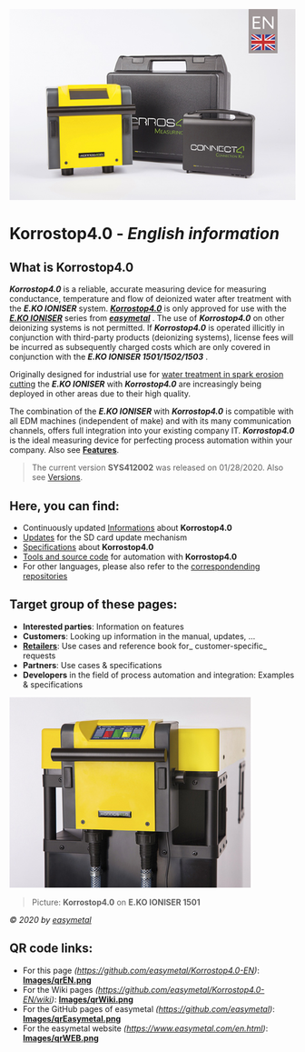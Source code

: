 ![Picture](Images/Korrostop4.0en.jpg)

# **Korrostop4.0** - _English information_

## What  is **Korrostop4.0**

_**Korrostop4.0**_ is a reliable, accurate measuring device for measuring conductance, temperature and flow of deionized water after treatment with the _**E.KO IONISER**_ system. [_**Korrostop4.0**_]( https://www.easymetal.com/en/products/korrostop-40/korrostop-40.html) is only approved for use with the [_**E.KO IONISER**_](https://www.easymetal.com/en/products/eko-ioniser/areas-of-application.html) series from [_**easymetal**_](https://www.easymetal.com/en.html) . The use of  _**Korrostop4.0**_ on other deionizing systems is not permitted.  If _**Korrostop4.0**_ is operated illicitly in conjunction with third-party products (deionizing systems), license fees will be incurred as subsequently charged costs which are only covered in conjunction with the _**E.KO IONISER 1501/1502/1503**_ .

Originally designed for industrial use for [water treatment in spark erosion cutting](https://www.easymetal.com/en/custom-solutions/edm/use-in-the-edm-area.html) the  _**E.KO IONISER**_ with _**Korrostop4.0**_ are increasingly being deployed in other areas due to their high quality.

The combination of the _**E.KO IONISER**_ with _**Korrostop4.0**_ is compatible with all EDM machines (independent of make) and with its many communication channels, offers full integration into your existing company IT. _**Korrostop4.0**_ is the ideal measuring device for perfecting process automation within your company. Also see [**Features**](../../wiki/All-Features).

> The current version **SYS412002** was released on 01/28/2020. Also see [Versions](../../wiki/Versions).

## Here, you can find:
* Continuously updated [Informations](../../wiki) about **Korrostop4.0**
* [Updates](Updates) for the SD card update mechanism
* [Specifications](../../wiki) about **Korrostop4.0**
* [Tools and source code](IntegrationSamples) for automation with **Korrostop4.0**
* For other languages, please also refer to the [correspondending repositories](https://github.com/easymetal?tab=repositories)

## Target group of these pages:
* **Interested parties**: Information on features
* **Customers**: Looking up information in the manual, updates, ...
* **[Retailers]( https://www.easymetal.com/en/retailer-locator.html)**: Use cases and reference book for_ customer-specific_ requests
* **Partners**: Use cases & specifications 
* **Developers** in the field of process automation and integration: Examples & specifications

![Picture](Images/K4-head1.jpg)
> Picture: **Korrostop4.0** on **E.KO IONISER 1501** 

_© 2020 by [easymetal](https://www.easymetal.com/en.html)_

## QR code links:
* For this page _(https://github.com/easymetal/Korrostop4.0-EN)_: **[Images/qrEN.png](Images/qrEN.png)**
* For the Wiki pages  _(https://github.com/easymetal/Korrostop4.0-EN/wiki)_: **[Images/qrWiki.png](Images/qrWiki.png)**
* For the GitHub pages of easymetal _(https://github.com/easymetal)_: **[Images/qrEasymetal.png](Images/qrEasymetal.png)**
* For the easymetal website _(https://www.easymetal.com/en.html)_: **[Images/qrWEB.png](Images/qrWEB.png)**
